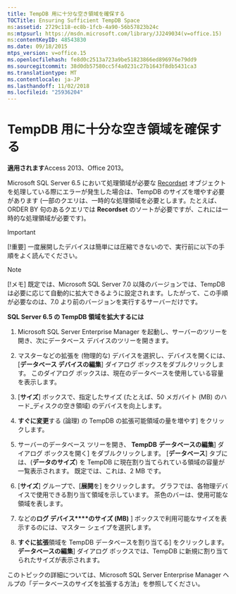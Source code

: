 ```yaml
---
title: TempDB 用に十分な空き領域を確保する
TOCTitle: Ensuring Sufficient TempDB Space
ms:assetid: 2729c118-ec8b-1fcb-4a90-56b57823b24c
ms:mtpsurl: https://msdn.microsoft.com/library/JJ249034(v=office.15)
ms:contentKeyID: 48543830
ms.date: 09/18/2015
mtps_version: v=office.15
ms.openlocfilehash: fe8d0c2513a723a9be51823866ed896976e79dd9
ms.sourcegitcommit: 38d0db57580cc5f4a0231c27b1643f8db5431ca3
ms.translationtype: MT
ms.contentlocale: ja-JP
ms.lasthandoff: 11/02/2018
ms.locfileid: "25936204"
---
```

# <a name="ensuring-sufficient-tempdb-space"></a>TempDB 用に十分な空き領域を確保する


**適用されます**Access 2013、Office 2013。

Microsoft SQL Server 6.5 において処理領域が必要な [Recordset](recordset-object-ado.md) オブジェクトを処理している際にエラーが発生した場合は、TempDB のサイズを増やす必要があります (一部のクエリは、一時的な処理領域を必要とします。たとえば、ORDER BY 句のあるクエリでは **Recordset** のソートが必要ですが、これには一時的な処理領域が必要です)。

> [!IMPORTANT]
> [!重要] 一度展開したデバイスは簡単には圧縮できないので、実行前に以下の手順をよく読んでください。

> [!NOTE]
> [!メモ] 既定では、Microsoft SQL Server 7.0 以降のバージョンでは、TempDB は必要に応じて自動的に拡大できるように設定されます。したがって、この手順が必要なのは、7.0 より前のバージョンを実行するサーバーだけです。



**SQL Server 6.5 の TempDB 領域を拡大するには**

1.  Microsoft SQL Server Enterprise Manager を起動し、サーバーのツリーを開き、次にデータベース デバイスのツリーを開きます。

2.  マスターなどの拡張を (物理的な) デバイスを選択し、デバイスを開くには、[**データベース デバイスの編集**] ダイアログ ボックスをダブルクリックします。 このダイアログ ボックスは、現在のデータベースを使用している容量を表示します。

3.  [**サイズ**] ボックスで、指定したサイズ (たとえば、50 メガバイト (MB) のハード_ディスクの空き領域) のデバイスを向上します。

4.  **すぐに変更**する (論理) の TempDB の拡張可能領域の量を増やす] をクリックします。

5.  サーバーのデータベース ツリーを開き、 **TempDB** **データベースの編集**] ダイアログ ボックスを開く] をダブルクリックします。 [**データベース**] タブには、(**データのサイズ**) を TempDB に現在割り当てられている領域の容量が一覧表示されます。 既定では、これは、2 MB です。

6.  [**サイズ**] グループで、[**展開**を] をクリックします。 グラフでは、各物理デバイスで使用できる割り当て領域を示しています。 茶色のバーは、使用可能な領域を表します。

7.  などの**ログ デバイス****のサイズ (MB)** ] ボックスで利用可能なサイズを表示するのには、マスター シェイプを選択します。

8.  **すぐに拡張**領域を TempDB データベースを割り当てる] をクリックします。 **データベースの編集**] ダイアログ ボックスでは、TempDB に新規に割り当てられたサイズが表示されます。

このトピックの詳細については、Microsoft SQL Server Enterprise Manager ヘルプの「データベースのサイズを拡張する方法」を参照してください。

